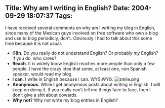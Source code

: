 Title: Why am I writing in English?
Date: 2004-09-29 18:07:37
Tags: 
---
<p>I have received several comments on why am I writing my blog in English, since many of the Mexican guys involved on free software who own a blog and use to blog periodicly, don’t. Obviously I had to talk about this some time because it is not usual.
</p>
<ul>
<li>
<strong>i18n</strong>. Do you really do not understand English? Or probably <em>my</em> English? If you do, who cares?</li>
<li>
<strong>Reach</strong>. It is widely know English reaches more people than only a few people. I have the crazy idea that some, at least one, non Spanish speaker, would read my blog.</li>
<li>
<strong>I can</strong>. I write in English because I can. WYSIWYG. <img alt="smile.png" src="http://web.archive.org/web/20041018111240/http://www.damog.net/images/emoticons/smile.png"/>
</li>
<li>
<strong>Anonymous.</strong> While I get anonymous posts about writing in English, I will keep on doing it. If you really can’t tell me things face to face, then I don’t give a shit about cowards.</li>
<li>
<strong>Why not?</strong> Why not write my blog entries in English?</li>
</ul>
